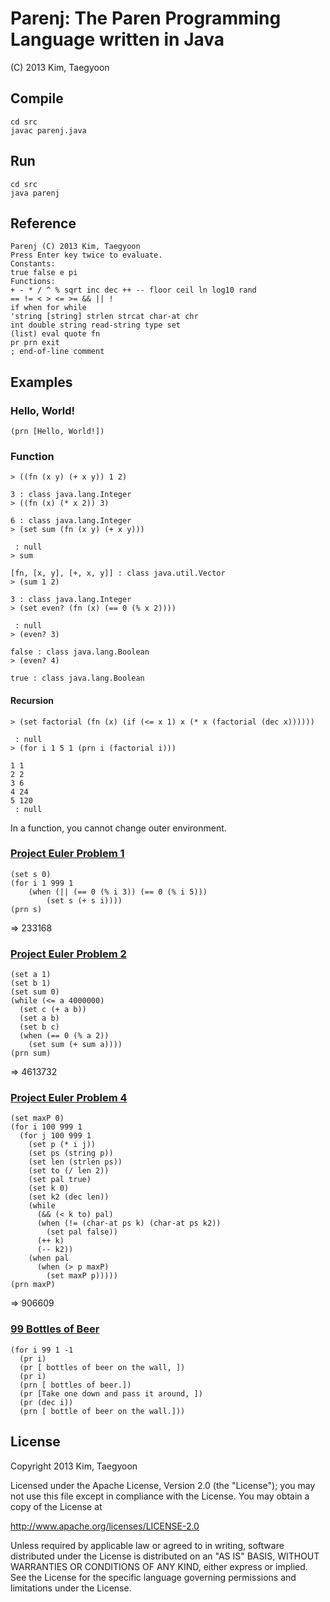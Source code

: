 # Parenj: The Paren Programming Language written in Java #

(C) 2013 Kim, Taegyoon

## Compile ##
```
cd src
javac parenj.java
```

## Run ##
```
cd src
java parenj
```

## Reference ##
```
Parenj (C) 2013 Kim, Taegyoon
Press Enter key twice to evaluate.
Constants:
true false e pi
Functions:
+ - * / ^ % sqrt inc dec ++ -- floor ceil ln log10 rand
== != < > <= >= && || !
if when for while
'string [string] strlen strcat char-at chr
int double string read-string type set
(list) eval quote fn
pr prn exit
; end-of-line comment
```

## Examples ##
### Hello, World! ###
```
(prn [Hello, World!])
```

### Function ###
```
> ((fn (x y) (+ x y)) 1 2)

3 : class java.lang.Integer
> ((fn (x) (* x 2)) 3)

6 : class java.lang.Integer
> (set sum (fn (x y) (+ x y)))

 : null
> sum

[fn, [x, y], [+, x, y]] : class java.util.Vector
> (sum 1 2)

3 : class java.lang.Integer
> (set even? (fn (x) (== 0 (% x 2))))

 : null
> (even? 3)

false : class java.lang.Boolean
> (even? 4)

true : class java.lang.Boolean
```

#### Recursion ####
```
> (set factorial (fn (x) (if (<= x 1) x (* x (factorial (dec x))))))

 : null
> (for i 1 5 1 (prn i (factorial i)))

1 1
2 2
3 6
4 24
5 120
 : null
```

In a function, you cannot change outer environment.

### [Project Euler Problem 1](http://projecteuler.net/problem=1) ###
```
(set s 0)
(for i 1 999 1
    (when (|| (== 0 (% i 3)) (== 0 (% i 5)))
        (set s (+ s i))))
(prn s)
```
=> 233168

### [Project Euler Problem 2](http://projecteuler.net/problem=2) ###
```
(set a 1)
(set b 1)
(set sum 0)
(while (<= a 4000000)
  (set c (+ a b))
  (set a b)
  (set b c)
  (when (== 0 (% a 2))
    (set sum (+ sum a))))
(prn sum)
```
=> 4613732

### [Project Euler Problem 4](http://projecteuler.net/problem=4) ###
```
(set maxP 0)
(for i 100 999 1
  (for j 100 999 1	
    (set p (* i j))
    (set ps (string p))
    (set len (strlen ps))
    (set to (/ len 2))
    (set pal true)
    (set k 0)
    (set k2 (dec len))
    (while
      (&& (< k to) pal)
	  (when (!= (char-at ps k) (char-at ps k2))
		(set pal false))
	  (++ k)
	  (-- k2))
	(when pal
	  (when (> p maxP)
		(set maxP p)))))
(prn maxP)
```
=> 906609

### [99 Bottles of Beer](http://en.wikipedia.org/wiki/99_Bottles_of_Beer) ###
```
(for i 99 1 -1
  (pr i)
  (pr [ bottles of beer on the wall, ])
  (pr i)
  (prn [ bottles of beer.])
  (pr [Take one down and pass it around, ])
  (pr (dec i))
  (prn [ bottle of beer on the wall.]))
```

## License ##

   Copyright 2013 Kim, Taegyoon

   Licensed under the Apache License, Version 2.0 (the "License");
   you may not use this file except in compliance with the License.
   You may obtain a copy of the License at

   http://www.apache.org/licenses/LICENSE-2.0

   Unless required by applicable law or agreed to in writing, software
   distributed under the License is distributed on an "AS IS" BASIS,
   WITHOUT WARRANTIES OR CONDITIONS OF ANY KIND, either express or implied.
   See the License for the specific language governing permissions and
   limitations under the License.
